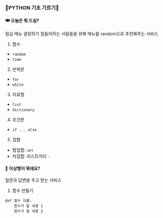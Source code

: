 ### 🦁PYTHON 기초 기르기🦁

#### 🍽 오늘은 뭐 드실?
점심 메뉴 결정하기 힘들어하는 사람들을 위해 메뉴를 random으로 추천해주는 서비스
1. 함수
- `random`
- `time`

2. 반복문
- `for`
- `while`

3. 자료형
- `list`
- `dictionary`

4. 조건문
- `if ... else`

5. 집합
- 합집합: `set`
- 차집합: 리스트끼리 `-`

#### 🌸 이상형이 뭐에요?
질문과 답변을 주고 받는 서비스

1. 함수 만들기
```
def 함수 이름:
    함수가 할 내용 1
    함수가 할 내용 2
```
